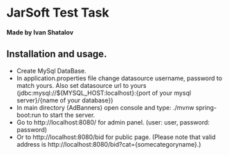 # JarSoft Test Task
#### Made by Ivan Shatalov

## Installation and usage.
* Create MySql DataBase.
* In application.properties file change datasource username, password to   match yours. Also set datasource url to yours (jdbc:mysql://${MYSQL_HOST:localhost}:{port of your mysql server}/{name of your database})
* In main directory (AdBanners) open console and type: ./mvnw spring-boot:run to start the server.
* Go to http://localhost:8080/ for admin panel. (user: user, password: password)
* Or to http://localhost:8080/bid for public page. (Please note that valid address is http://localhost:8080/bid?cat={somecategoryname}.)
